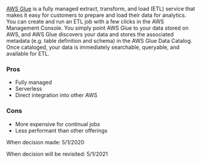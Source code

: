 [AWS Glue](https://aws.amazon.com/glue/?whats-new-cards.sort-by=item.additionalFields.postDateTime&whats-new-cards.sort-order=desc) is a fully managed extract, transform, and load (ETL) service that makes it easy for customers to prepare and load their data for analytics. You can create and run an ETL job with a few clicks in the AWS Management Console. You simply point AWS Glue to your data stored on AWS, and AWS Glue discovers your data and stores the associated metadata (e.g. table definition and schema) in the AWS Glue Data Catalog. Once cataloged, your data is immediately searchable, queryable, and available for ETL.


### Pros
* Fully managed
* Serverless
* Direct integration into other AWS

### Cons
* More expensive for continual jobs
* Less performant than other offerings

When decision made: 5/1/2020

When decision will be revisited: 5/1/2021